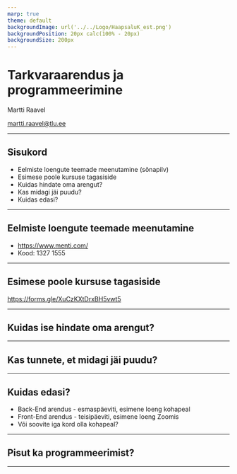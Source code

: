 ```yaml
---
marp: true
theme: default
backgroundImage: url('../../Logo/HaapsaluK_est.png')
backgroundPosition: 20px calc(100% - 20px)
backgroundSize: 200px
---
```


# Tarkvaraarendus ja programmeerimine

Martti Raavel

<martti.raavel@tlu.ee>

---

## Sisukord

- Eelmiste loengute teemade meenutamine (sõnapilv)
- Esimese poole kursuse tagasiside
- Kuidas hindate oma arengut?
- Kas midagi jäi puudu?
- Kuidas edasi?

---

## Eelmiste loengute teemade meenutamine

- <https://www.menti.com/>
- Kood: 1327 1555

---

## Esimese poole kursuse tagasiside

<https://forms.gle/XuCzKXtDrxBH5vwt5>

---

## Kuidas ise hindate oma arengut?

---

## Kas tunnete, et midagi jäi puudu?

---

## Kuidas edasi?

- Back-End arendus - esmaspäeviti, esimene loeng kohapeal
- Front-End arendus - teisipäeviti, esimene loeng Zoomis
- Või soovite iga kord olla kohapeal?

---

## Pisut ka programmeerimist?

---
